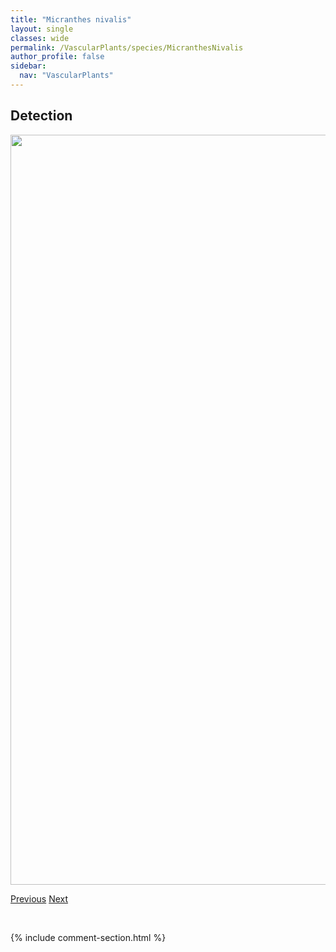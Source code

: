 ```yaml
---
title: "Micranthes nivalis"
layout: single
classes: wide
permalink: /VascularPlants/species/MicranthesNivalis
author_profile: false
sidebar:
  nav: "VascularPlants"
---
```


<h2>Detection</h2>

<a href="https://drive.google.com/uc?export=view&id=1vOShn9-WM6U6Va9iZXJOtFEL-BkCDtT6">
<img src="https://drive.google.com/uc?export=view&id=1vOShn9-WM6U6Va9iZXJOtFEL-BkCDtT6" height = "1200" width = "800">
</a>


<a href="/DevelopmentWebsite/VascularPlants/species/MicranthesLyallii" class="pagination--pager" title="Micranthes lyallii">Previous</a> <a href="/DevelopmentWebsite/VascularPlants/species/MicranthesOccidentalis" class="pagination--pager" title="Micranthes occidentalis">Next</a>

<p>&nbsp;</p>

{% include comment-section.html %}
